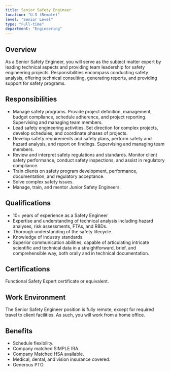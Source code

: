 ```yaml
---
title: Senior Safety Engineer
location: "U.S (Remote)"
level: "Senior Level"
type: "Full-time"
department: "Engineering"
---
```


## Overview

As a Senior Safety Engineer, you will serve as the subject matter expert by leading technical aspects and providing team leadership for safety engineering projects. Responsibilities encompass conducting safety analysis, offering technical consulting, generating reports, and providing support for safety programs.

## Responsibilities

- Manage safety programs. Provide project definition, management, budget compliance, schedule adherence, and project reporting. Supervising and managing team members.
- Lead safety engineering activities. Set direction for complex projects, develop schedules, and coordinate phases of projects.
- Develop safety requirements and safety plans, perform safety and hazard analysis, and report on findings. Supervising and managing team members.
- Review and interpret safety regulations and standards. Monitor client safety performance, conduct safety inspections, and assist in regulatory compliance.
- Train clients on safety program development, performance, documentation, and regulatory acceptance.
- Solve complex safety issues.
- Manage, train, and mentor Junior Safety Engineers.

## Qualifications

- 10+ years of experience as a Safety Engineer
- Expertise and understanding of technical analysis including hazard analyses, risk assessments, FTAs, and RBDs.
- Thorough understanding of the safety lifecycle.
- Knowledge of industry standards.
- Superior communication abilities, capable of articulating intricate scientific and technical data in a straightforward, brief, and comprehensible way, both orally and in technical documentation.

## Certifications

Functional Safety Expert certificate or equivalent.

## Work Environment

The Senior Safety Engineer position is fully remote, except for required travel to client facilities. As such, you will work from a home office.

## Benefits

- Schedule flexibility.
- Company matched SIMPLE IRA.
- Company Matched HSA available.
- Medical, dental, and vision insurance covered.
- Generous PTO.

